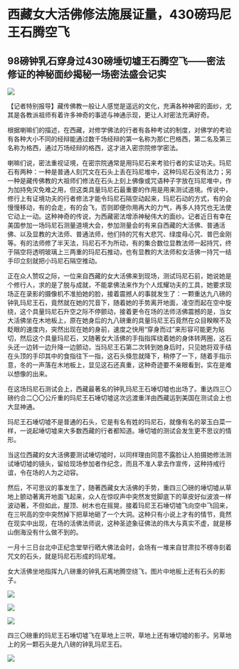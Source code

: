 # 西藏女大活佛修法施展证量，430磅玛尼王石腾空飞

## 98磅钟乳石穿身过430磅埵切墟王石腾空飞——密法修证的神秘面纱揭秘一场密法盛会记实

![](https://s2.loli.net/2022/04/04/joy7wRXfKuCES1L.png)

【记者特别报导】藏传佛教一般让人感觉是遥远的文化，充满各种神密的面纱，尤其是各教派祖师有着许多神奇的事迹与神通示现，更让人对密法充满好奇。

根据喇嘛们的描述，在西藏，对修学佛法的行者有各种考试的制度，对佛学的考验有各种大小不同的经辩能通过数千场经辩的第一名称为那仁巴格西，第二名及第三名称为格西，通过万场经辩的格西，这才进入密宗院修学密法。

喇嘛们说，密法重视证境，在密宗院通常是用玛尼石来考验行者的实证功夫。玛尼石有两种：一种是普通人刻咒文在石头上丢在玛尼堆中，这种玛尼石没有法力；另一种是藏传佛教的大祖师们修法在石头上刻上佛像或咒语种子字放在玛尼堆中，作为加持免灾免难之用，但这类具量玛尼石最重要的作用是用来测试道境。传说中，修行上有证境功夫的行者修法才能令玛尼石隔空动起来，玛尼石动的方式，有的会慢慢移动，有的会走，有的会飞，否则即便你用再大的力气，再多人持咒也无法使它动上一动。这种神奇的传说，为西藏密法增添神秘伟大的面纱。记者近日有幸在美国参加一场玛尼石测量道境大会，参加测量会的有来自西藏的大活佛、普通活佛、以及显教的大法师、普通法师，他们持的咒有大悲咒、绿度母心咒、普巴金刚等。有的法师修了半天法，玛尼石不为所动，有的集合数位显教法师一起持咒，终于隔空将透明玻璃上三两重的玛尼石推动，也有显教的大法师和女活佛一持咒一结手印立刻就把小玛尼石隔空推动。

正在众人赞叹之际，一位来自西藏的女大活佛来到现场，测试玛尼石前，她说她是个修行人，求的是了脱与成就，不能拿佛法来作为个人炫耀功夫的工具，她要求现场正在录影的摄像机不准拍她的脸，接着震撼人的事就发生了：一颗重达九八磅的钟乳玛尼王石，竟然就在她的咒音下，随着她的手势离开地面，凌空而起在空中旋绕，这个具量玛尼石升空之际不停颤动，接着更令在场的法师活佛震撼的是，当女大活佛坐在木地板上，原在她身后的九八磅重的具量玛尼王石竟然在众目睽睽不及眨眼的速度内，突然出现在她的身前，速度之快用“穿身而过”来形容可能更为贴切，然后这个具量玛尼石，又随著女大活佛的手指指挥绕着她的身体转两圈，这石头还一边转一边升降一边颤动，当玛尼王石第二次转到她身后时，只见她将双手结在头顶的手印其中的食指往下一指，这石头倏忽就降下，稍停了一下，随着手指示意，冬的一声落在木地板上，显见这石还真重，这种奇迹要不亲眼看到，实在是难以想像的出来。

在这场玛尼石测试会上，西藏最著名的钟乳玛尼王石埵切墟也出场了。重达四三〇磅约合二〇〇公斤重的玛尼王石埵切墟这次远渡重洋由西藏运到美国在测试会上也大显神通。

玛尼王石埵切墟不是普通的石头，它是有名有姓的玛尼石，就像有名的翠玉白菜一样，一说起埵切墟来大多数西藏的行者都知道。埵切墟的测试会发生更不思议的情形。

当这位西藏的女大活佛要测试埵切墟时，以同样理由同意不露脸让人拍摄她修法测试埵切墟的镜头，留给现场参加者作纪念，而且不准人拿去作宣传，这种持戒行谊，令在场的人为之动容。

然后，不可思议的事发生了，随著西藏女大活佛的手势，重四三〇磅的埵切墟从草地上颤动著离开地面飞起来，众人在惊叹声中突然发觉脚底下的草皮好似波浪一样波动著，不但如此，屋顶、树木也在摇晃，接着玛尼王石埵切墟飞向空中飞回来，在三呎高的空中突然掉下把草地砸了一个大洞。这种只有小说上才有的情节，竟然在现实中出现，在场的活佛法师说，这种圣迹象征佛法的伟大与真实不虚，就是移山倒海没有什么做不到的。

一月十三日台北中正纪念堂举行晒大佛法会时，会场有一堆来自甘肃拉不楞寺刻着咒文的石头，就是玛尼石形成的玛尼堆。

女大活佛坐地指挥九八磅重的钟乳石离地腾空绕飞，图片中地板上还有石头的影子。

![](https://s2.loli.net/2022/04/04/PNawhcWlFnb9dxr.png)

![](https://s2.loli.net/2022/04/04/SAQEcsg159RvCL3.png)

![](https://s2.loli.net/2022/04/04/iYobGPkxvArZJcU.png)

四三〇磅重的玛尼王石埵切墟飞在草地上三呎，草地上还有埵切墟的影子。另草地上的另一颗石头是九八磅的钟乳玛尼王石。

![](https://s2.loli.net/2022/04/04/HfnQcFaNAL8z3jt.png)